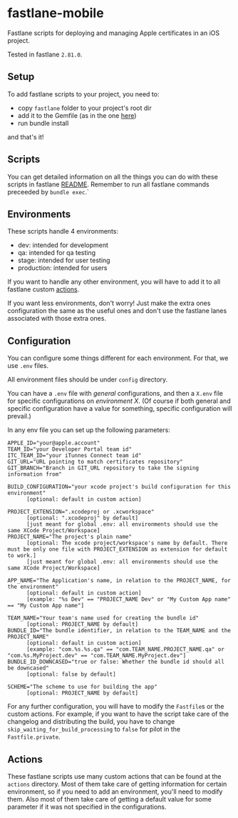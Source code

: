 fastlane-mobile
================

Fastlane scripts for deploying and managing Apple certificates in an iOS project.

Tested in fastlane `2.81.0`.

## Setup

To add fastlane scripts to your project, you need to:

- copy `fastlane` folder to your project's root dir
- add it to the Gemfile (as in the one [here](./Gemfile))
- run bundle install

and that's it!

## Scripts

You can get detailed information on all the things you can do with these scripts in fastlane [README](./fastlane/README.md).
Remember to run all fastlane commands preceeded by `bundle exec`.`

## Environments

These scripts handle 4 environments:
- dev: intended for development
- qa: intended for qa testing
- stage: intended for user testing
- production: intended for users

If you want to handle any other environment, you will have to add it to all fastlane custom [actions](#actions).

If you want less environments, don't worry! Just make the extra ones configuration the same as the useful ones
and don't use the fastlane lanes associated with those extra ones.

## Configuration

You can configure some things different for each environment. For that, we use `.env` files.

All environment files should be under `config` directory.

You can have a `.env` file with *general* configurations, and then a `X.env` file for specific configurations on *environment X*.
(Of course if both general and specific configuration have a value for something, specific configuration will prevail.)

In any env file you can set up the following parameters:

```
APPLE_ID="your@apple.account"
TEAM_ID="your Developer Portal team id"
ITC_TEAM_ID="your iTunnes Connect team id"
GIT_URL="URL pointing to match certificates repository"
GIT_BRANCH="Branch in GIT_URL repository to take the signing information from"

BUILD_CONFIGURATION="your xcode project's build configuration for this environment"
      [optional: default in custom action]

PROJECT_EXTENSION=".xcodeproj or .xcworkspace"
      [optional: ".xcodeproj" by default]
      [just meant for global .env: all environments should use the same XCode Project/Workspace]
PROJECT_NAME="The project's plain name"
      [optional: The xcode project/workspace's name by default. There must be only one file with PROJECT_EXTENSION as extension for default to work.]
      [just meant for global .env: all environments should use the same XCode Project/Workspace]

APP_NAME="The Application's name, in relation to the PROJECT_NAME, for the environment"
      [optional: default in custom action]
      [example: "%s Dev" == "PROJECT_NAME Dev" or "My Custom App name" == "My Custom App name"]

TEAM_NAME="Your team's name used for creating the bundle id"
      [optional: PROJECT_NAME by default]
BUNDLE_ID="The bundle identifier, in relation to the TEAM_NAME and the PROJECT_NAME"
      [optional: default in custom action]
      [example: "com.%s.%s.qa" == "com.TEAM_NAME.PROJECT_NAME.qa" or "com.%s.MyProject.dev" == "com.TEAM_NAME.MyProject.dev"]
BUNDLE_ID_DOWNCASED="true or false: Whether the bundle id should all be downcased"
      [optional: false by default]

SCHEME="The scheme to use for building the app"
      [optional: PROJECT_NAME by default]
```

For any further configuration, you will have to modify the `Fastfile`s or the custom actions.
For example, if you want to have the script take care of the changelog and distributing the build, you have to change `skip_waiting_for_build_processing` to `false` for pilot in the `Fastfile.private`.

## Actions

These fastlane scripts use many custom actions that can be found at the `actions` directory.
Most of them take care of getting information for certain environment, so if you need to add an environment, you'll need to modify them.
Also most of them take care of getting a default value for some parameter if it was not specified in the configurations.
